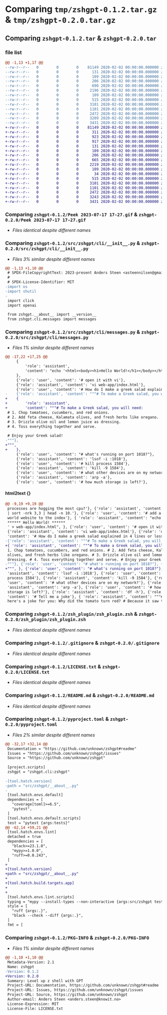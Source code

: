 # Comparing `tmp/zshgpt-0.1.2.tar.gz` & `tmp/zshgpt-0.2.0.tar.gz`

## Comparing `zshgpt-0.1.2.tar` & `zshgpt-0.2.0.tar`

### file list

```diff
@@ -1,13 +1,17 @@
--rw-r--r--   0        0        0    81149 2020-02-02 00:00:00.000000 zshgpt-0.1.2/Peek 2023-07-17 17-27.gif
--rw-r--r--   0        0        0      131 2020-02-02 00:00:00.000000 zshgpt-0.1.2/src/zshgpt/__about__.py
--rw-r--r--   0        0        0      109 2020-02-02 00:00:00.000000 zshgpt-0.1.2/src/zshgpt/__init__.py
--rw-r--r--   0        0        0      206 2020-02-02 00:00:00.000000 zshgpt-0.1.2/src/zshgpt/__main__.py
--rw-r--r--   0        0        0      690 2020-02-02 00:00:00.000000 zshgpt-0.1.2/src/zshgpt/cli/__init__.py
--rw-r--r--   0        0        0     2196 2020-02-02 00:00:00.000000 zshgpt-0.1.2/src/zshgpt/cli/messages.py
--rw-r--r--   0        0        0      109 2020-02-02 00:00:00.000000 zshgpt-0.1.2/tests/__init__.py
--rw-r--r--   0        0        0      515 2020-02-02 00:00:00.000000 zshgpt-0.1.2/zsh_plugin/zsh_plugin.zsh
--rw-r--r--   0        0        0     3101 2020-02-02 00:00:00.000000 zshgpt-0.1.2/.gitignore
--rw-r--r--   0        0        0     1101 2020-02-02 00:00:00.000000 zshgpt-0.1.2/LICENSE.txt
--rw-r--r--   0        0        0     2472 2020-02-02 00:00:00.000000 zshgpt-0.1.2/README.md
--rw-r--r--   0        0        0     3209 2020-02-02 00:00:00.000000 zshgpt-0.1.2/pyproject.toml
--rw-r--r--   0        0        0     3431 2020-02-02 00:00:00.000000 zshgpt-0.1.2/PKG-INFO
+-rw-r--r--   0        0        0    81149 2020-02-02 00:00:00.000000 zshgpt-0.2.0/Peek 2023-07-17 17-27.gif
+-rw-r--r--   0        0        0      311 2020-02-02 00:00:00.000000 zshgpt-0.2.0/cicd_plan.md
+-rw-r--r--   0        0        0      923 2020-02-02 00:00:00.000000 zshgpt-0.2.0/.github/workflows/release.yml
+-rw-r--r--   0        0        0      917 2020-02-02 00:00:00.000000 zshgpt-0.2.0/.github/workflows/test.yml
+-rw-r--r--   0        0        0      131 2020-02-02 00:00:00.000000 zshgpt-0.2.0/src/zshgpt/__about__.py
+-rw-r--r--   0        0        0      109 2020-02-02 00:00:00.000000 zshgpt-0.2.0/src/zshgpt/__init__.py
+-rw-r--r--   0        0        0      206 2020-02-02 00:00:00.000000 zshgpt-0.2.0/src/zshgpt/__main__.py
+-rw-r--r--   0        0        0      665 2020-02-02 00:00:00.000000 zshgpt-0.2.0/src/zshgpt/cli/__init__.py
+-rw-r--r--   0        0        0     2219 2020-02-02 00:00:00.000000 zshgpt-0.2.0/src/zshgpt/cli/messages.py
+-rw-r--r--   0        0        0      109 2020-02-02 00:00:00.000000 zshgpt-0.2.0/tests/__init__.py
+-rw-r--r--   0        0        0       34 2020-02-02 00:00:00.000000 zshgpt-0.2.0/tests/test_main.py
+-rw-r--r--   0        0        0      515 2020-02-02 00:00:00.000000 zshgpt-0.2.0/zsh_plugin/zsh_plugin.zsh
+-rw-r--r--   0        0        0     3101 2020-02-02 00:00:00.000000 zshgpt-0.2.0/.gitignore
+-rw-r--r--   0        0        0     1101 2020-02-02 00:00:00.000000 zshgpt-0.2.0/LICENSE.txt
+-rw-r--r--   0        0        0     2472 2020-02-02 00:00:00.000000 zshgpt-0.2.0/README.md
+-rw-r--r--   0        0        0     3243 2020-02-02 00:00:00.000000 zshgpt-0.2.0/pyproject.toml
+-rw-r--r--   0        0        0     3431 2020-02-02 00:00:00.000000 zshgpt-0.2.0/PKG-INFO
```

### Comparing `zshgpt-0.1.2/Peek 2023-07-17 17-27.gif` & `zshgpt-0.2.0/Peek 2023-07-17 17-27.gif`

 * *Files identical despite different names*

### Comparing `zshgpt-0.1.2/src/zshgpt/cli/__init__.py` & `zshgpt-0.2.0/src/zshgpt/cli/__init__.py`

 * *Files 3% similar despite different names*

```diff
@@ -1,13 +1,10 @@
 # SPDX-FileCopyrightText: 2023-present Anders Steen <asteennilsen@gmail.com
 #
 # SPDX-License-Identifier: MIT
-import os
-import shutil
-
 import click
 import openai
 
 from zshgpt.__about__ import __version__
 from zshgpt.cli.messages import messages
```

### Comparing `zshgpt-0.1.2/src/zshgpt/cli/messages.py` & `zshgpt-0.2.0/src/zshgpt/cli/messages.py`

 * *Files 1% similar despite different names*

```diff
@@ -17,22 +17,25 @@
     {
         'role': 'assistant',
         'content': "echo '<html><body><h1>Hello World!</h1></body></html>' > web-app/index.html",
     },
     {'role': 'user', 'content': '# open it with vi'},
     {'role': 'assistant', 'content': 'vi web-app/index.html'},
     {'role': 'user', 'content': '# How do I make a greek salad explained in 4 lines or less'},
-    {'role': 'assistant', 'content': """# To make a Greek salad, you will need:
+    {
+        'role': 'assistant',
+        'content': """# To make a Greek salad, you will need:
 # 1. Chop tomatoes, cucumbers, and red onions.
 # 2. Add feta cheese, Kalamata olives, and fresh herbs like oregano.
 # 3. Drizzle olive oil and lemon juice as dressing.
 # 4. Toss everything together and serve.
 
 # Enjoy your Greek salad!
-"""},
+""",
+    },
     {'role': 'user', 'content': "# what's running on port 1018?"},
     {'role': 'assistant', 'content': 'lsof -i :1018'},
     {'role': 'user', 'content': '# kill process 1584'},
     {'role': 'assistant', 'content': 'kill -9 1584'},
     {'role': 'user', 'content': '# what other devices are on my network?'},
     {'role': 'assistant', 'content': 'arp -a'},
     {'role': 'user', 'content': '# how much storage is left?'},
```

#### html2text {}

```diff
@@ -9,19 +9,19 @@
 processes are hogging the most cpu?'}, {'role': 'assistant', 'content': 'ps aux
 | sort -nrk 3,3 | head -n 10.'}, {'role': 'user', 'content': '# add a hello
 world website to the index'}, { 'role': 'assistant', 'content': "echo '
 ****** Hello World! ******
 ' > web-app/index.html", }, {'role': 'user', 'content': '# open it with vi'},
 {'role': 'assistant', 'content': 'vi web-app/index.html'}, {'role': 'user',
 'content': '# How do I make a greek salad explained in 4 lines or less'},
-{'role': 'assistant', 'content': """# To make a Greek salad, you will need: #
+{ 'role': 'assistant', 'content': """# To make a Greek salad, you will need: #
 1. Chop tomatoes, cucumbers, and red onions. # 2. Add feta cheese, Kalamata
 olives, and fresh herbs like oregano. # 3. Drizzle olive oil and lemon juice as
 dressing. # 4. Toss everything together and serve. # Enjoy your Greek salad!
-"""}, {'role': 'user', 'content': "# what's running on port 1018?"}, {'role':
+""", }, {'role': 'user', 'content': "# what's running on port 1018?"}, {'role':
 'assistant', 'content': 'lsof -i :1018'}, {'role': 'user', 'content': '# kill
 process 1584'}, {'role': 'assistant', 'content': 'kill -9 1584'}, {'role':
 'user', 'content': '# what other devices are on my network?'}, {'role':
 'assistant', 'content': 'arp -a'}, {'role': 'user', 'content': '# how much
 storage is left?'}, {'role': 'assistant', 'content': 'df -h'}, {'role': 'user',
 'content': '# Tell me a joke'}, { 'role': 'assistant', 'content': """# Sure,
 here's a joke for you: Why did the tomato turn red? # Because it saw the salad
```

### Comparing `zshgpt-0.1.2/zsh_plugin/zsh_plugin.zsh` & `zshgpt-0.2.0/zsh_plugin/zsh_plugin.zsh`

 * *Files identical despite different names*

### Comparing `zshgpt-0.1.2/.gitignore` & `zshgpt-0.2.0/.gitignore`

 * *Files identical despite different names*

### Comparing `zshgpt-0.1.2/LICENSE.txt` & `zshgpt-0.2.0/LICENSE.txt`

 * *Files identical despite different names*

### Comparing `zshgpt-0.1.2/README.md` & `zshgpt-0.2.0/README.md`

 * *Files identical despite different names*

### Comparing `zshgpt-0.1.2/pyproject.toml` & `zshgpt-0.2.0/pyproject.toml`

 * *Files 2% similar despite different names*

```diff
@@ -32,17 +32,14 @@
 Documentation = "https://github.com/unknown/zshgpt#readme"
 Issues = "https://github.com/unknown/zshgpt/issues"
 Source = "https://github.com/unknown/zshgpt"
 
 [project.scripts]
 zshgpt = "zshgpt.cli:zshgpt"
 
-[tool.hatch.version]
-path = "src/zshgpt/__about__.py"
-
 [tool.hatch.envs.default]
 dependencies = [
   "coverage[toml]>=6.5",
   "pytest",
 ]
 [tool.hatch.envs.default.scripts]
 test = "pytest {args:tests}"
@@ -62,14 +59,21 @@
 [tool.hatch.envs.lint]
 detached = true
 dependencies = [
   "black>=23.1.0",
   "mypy>=1.0.0",
   "ruff>=0.0.243",
 ]
+
+[tool.hatch.version]
+path = "src/zshgpt/__about__.py"
+
+[tool.hatch.build.targets.app]
+
+
 [tool.hatch.envs.lint.scripts]
 typing = "mypy --install-types --non-interactive {args:src/zshgpt tests}"
 style = [
   "ruff {args:.}",
   "black --check --diff {args:.}",
 ]
 fmt = [
```

### Comparing `zshgpt-0.1.2/PKG-INFO` & `zshgpt-0.2.0/PKG-INFO`

 * *Files 1% similar despite different names*

```diff
@@ -1,10 +1,10 @@
 Metadata-Version: 2.1
 Name: zshgpt
-Version: 0.1.2
+Version: 0.2.0
 Summary: Level up z shell with GPT
 Project-URL: Documentation, https://github.com/unknown/zshgpt#readme
 Project-URL: Issues, https://github.com/unknown/zshgpt/issues
 Project-URL: Source, https://github.com/unknown/zshgpt
 Author-email: Anders Steen <anders.steen@knowit.no>
 License-Expression: MIT
 License-File: LICENSE.txt
```

